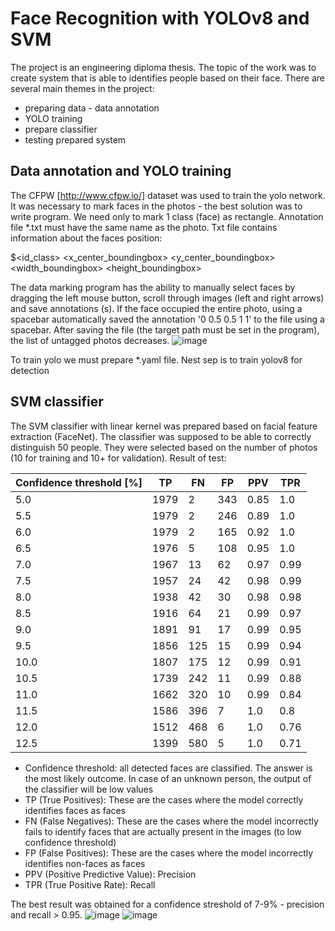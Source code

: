 # Face Recognition with YOLOv8 and SVM
The project is an engineering diploma thesis. The topic of the work was to create system that is able to identifies people based on their face. There are several main themes in the project:
- preparing data - data annotation
- YOLO training
- prepare classifier
- testing prepared system

## Data annotation and YOLO training
The CFPW [http://www.cfpw.io/] dataset was used to train the yolo network. It was necessary to mark faces in the photos - the best solution was to write program. We need only to mark 1 class (face) as rectangle. Annotation file *.txt must have the same name as the photo. Txt file contains information about the faces position:

$<id_class> <x_center_boundingbox> <y_center_boundingbox> <width_boundingbox> <height_boundingbox>

The data marking program has the ability to manually select faces by dragging the left mouse button, scroll through images (left and right arrows) and save annotations (s). If the face occupied the entire photo, using a spacebar automatically saved the annotation '0 0.5 0.5 1 1' to the file using a spacebar. After saving the file (the target path must be set in the program), the list of untagged photos decreases.
![image](https://github.com/kiper22/portfolio/assets/125763668/f3db1d2d-cc80-4451-bdf4-504688416b1c)

To train yolo we must prepare *.yaml file. Nest sep is to train yolov8 for detection

## SVM classifier
The SVM classifier with linear kernel was prepared based on facial feature extraction (FaceNet). The classifier was supposed to be able to correctly distinguish 50 people. They were selected based on the number of photos (10 for training and 10+ for validation). Result of test:

| Confidence threshold [%] | TP   | FN   | FP   | PPV  | TPR  |
|--------------------|------|------|------|------|------|
| 5.0                | 1979 | 2    | 343  | 0.85 | 1.0  |
| 5.5                | 1979 | 2    | 246  | 0.89 | 1.0  |
| 6.0                | 1979 | 2    | 165  | 0.92 | 1.0  |
| 6.5                | 1976 | 5    | 108  | 0.95 | 1.0  |
| 7.0                | 1967 | 13   | 62   | 0.97 | 0.99 |
| 7.5                | 1957 | 24   | 42   | 0.98 | 0.99 |
| 8.0                | 1938 | 42   | 30   | 0.98 | 0.98 |
| 8.5                | 1916 | 64   | 21   | 0.99 | 0.97 |
| 9.0                | 1891 | 91   | 17   | 0.99 | 0.95 |
| 9.5                | 1856 | 125  | 15   | 0.99 | 0.94 |
| 10.0               | 1807 | 175  | 12   | 0.99 | 0.91 |
| 10.5               | 1739 | 242  | 11   | 0.99 | 0.88 |
| 11.0               | 1662 | 320  | 10   | 0.99 | 0.84 |
| 11.5               | 1586 | 396  | 7    | 1.0  | 0.8  |
| 12.0               | 1512 | 468  | 6    | 1.0  | 0.76 |
| 12.5               | 1399 | 580  | 5    | 1.0  | 0.71 |
- Confidence threshold: all detected faces are classified. The answer is the most likely outcome. In case of an unknown person, the output of the classifier will be low values
-    TP (True Positives): These are the cases where the model correctly identifies faces as faces
-    FN (False Negatives): These are the cases where the model incorrectly fails to identify faces that are actually present in the images (to low confidence threshold)
-    FP (False Positives): These are the cases where the model incorrectly identifies non-faces as faces
-    PPV (Positive Predictive Value): Precision
-    TPR (True Positive Rate): Recall

The best result was obtained for a confidence streshold of 7-9% - precision and recall > 0.95.
![image](https://github.com/kiper22/portfolio/assets/125763668/70830988-0856-4609-a2b1-eb3efe2c2731)
![image](https://github.com/kiper22/portfolio/assets/125763668/69af4a32-8378-4f21-adef-4cb37ea3cd1a)



